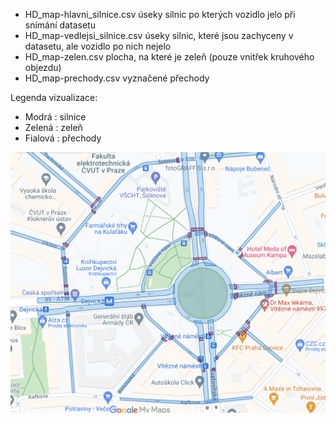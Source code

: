 - HD_map-hlavni_silnice.csv
    úseky silnic po kterých vozidlo jelo při snímání datasetu
- HD_map-vedlejsi_silnice.csv
    úseky silnic, které jsou zachyceny v datasetu, ale vozidlo po nich nejelo
- HD_map-zelen.csv
    plocha, na které je zeleň (pouze vnitřek kruhového objezdu)
- HD_map-prechody.csv
    vyznačené přechody

Legenda vizualizace: 
- Modrá : silnice
- Zelená : zeleň
- Fialová : přechody


![](vizualizace.png)